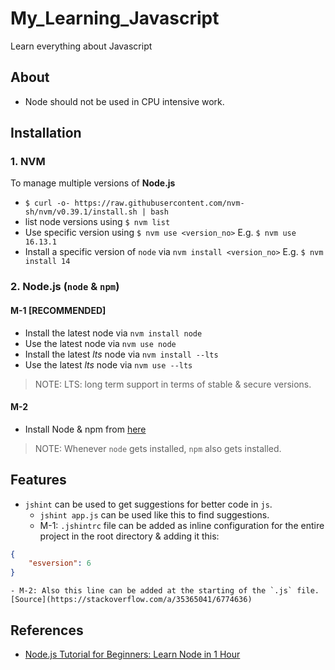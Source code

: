# My_Learning_Javascript
Learn everything about Javascript

## About
* Node should not be used in CPU intensive work.

## Installation
### 1. NVM
To manage multiple versions of __Node.js__

* `$ curl -o- https://raw.githubusercontent.com/nvm-sh/nvm/v0.39.1/install.sh | bash`
* list node versions using `$ nvm list`
* Use specific version using `$ nvm use <version_no>` E.g. `$ nvm use 16.13.1`
* Install a specific version of `node` via `nvm install <version_no>` E.g. `$ nvm install 14`

### 2. Node.js (`node` & `npm`)
#### M-1 [RECOMMENDED]
* Install the latest node via `nvm install node`
* Use the latest node via `nvm use node`
* Install the latest _lts_ node via `nvm install --lts`
* Use the latest _lts_ node via `nvm use --lts`

> NOTE: LTS: long term support in terms of stable & secure versions.

#### M-2
* Install Node & npm from [here](https://nodejs.org/en/download/)

> NOTE: Whenever `node` gets installed, `npm` also gets installed. 


## Features
* `jshint` can be used to get suggestions for better code in `js`.
	- `jshint app.js` can be used like this to find suggestions.
	- M-1: `.jshintrc` file can be added as inline configuration for the entire project in the root directory & adding it this:

```json
{
	"esversion": 6
}
```
	- M-2: Also this line can be added at the starting of the `.js` file. [Source](https://stackoverflow.com/a/35365041/6774636)

## References
* [Node.js Tutorial for Beginners: Learn Node in 1 Hour](https://youtu.be/TlB_eWDSMt4)
